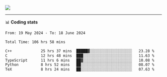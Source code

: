 <picture>
  <source
  srcset="https://github-readme-stats.vercel.app/api?username=sant0s12&show_icons=true&theme=dark"
  media="(prefers-color-scheme: dark)"
  />
  <source
  srcset="https://github-readme-stats.vercel.app/api?username=sant0s12&show_icons=true"
  media="(prefers-color-scheme: light)"
  />
  <img src="https://github-readme-stats.vercel.app/api?username=sant0s12&show_icons=true" />
</picture>

---

📊 **Coding stats**

<!--START_SECTION:waka-->

```txt
From: 19 May 2024 - To: 18 June 2024

Total Time: 106 hrs 58 mins

C++             25 hrs 37 mins  █████▓░░░░░░░░░░░░░░░░░░░   23.28 %
C               12 hrs 48 mins  ███░░░░░░░░░░░░░░░░░░░░░░   11.63 %
TypeScript      11 hrs 6 mins   ██▓░░░░░░░░░░░░░░░░░░░░░░   10.08 %
Python          8 hrs 52 mins   ██░░░░░░░░░░░░░░░░░░░░░░░   08.07 %
TeX             8 hrs 24 mins   ██░░░░░░░░░░░░░░░░░░░░░░░   07.63 %
```

<!--END_SECTION:waka-->
